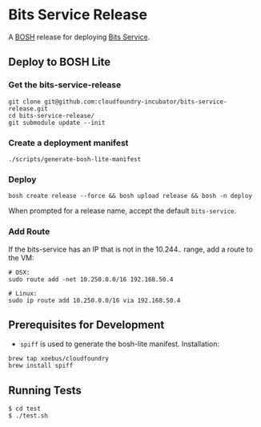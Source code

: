 # Bits Service Release

A [BOSH](http://docs.cloudfoundry.org/bosh/) release for deploying [Bits Service](https://github.com/cloudfoundry-incubator/bits-service).

## Deploy to BOSH Lite
### Get the bits-service-release

```
git clone git@github.com:cloudfoundry-incubator/bits-service-release.git
cd bits-service-release/
git submodule update --init
```

### Create a deployment manifest

```
./scripts/generate-bosh-lite-manifest

```

### Deploy

```
bosh create release --force && bosh upload release && bosh -n deploy
```
When prompted for a release name, accept the default ```bits-service```.


### Add Route
If the bits-service has an IP that is not in the 10.244.*.* range, add a route to the VM:

```
# OSX:
sudo route add -net 10.250.0.0/16 192.168.50.4

# Linux:
sudo ip route add 10.250.0.0/16 via 192.168.50.4
```

## Prerequisites for Development

* `spiff` is used to generate the bosh-lite manifest. Installation:

```
brew tap xoebus/cloudfoundry
brew install spiff
```

## Running Tests

	$ cd test
	$ ./test.sh
